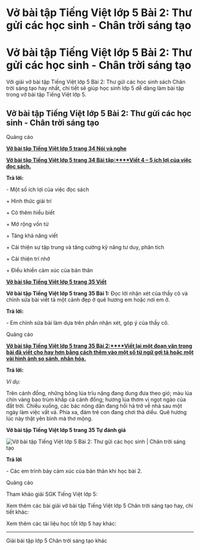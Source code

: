 # Vở bài tập Tiếng Việt lớp 5 Bài 2: Thư gửi các học sinh - Chân trời sáng tạo

# Vở bài tập Tiếng Việt lớp 5 Bài 2: Thư gửi các học sinh - Chân trời sáng tạo

Với giải vở bài tập Tiếng Việt lớp 5 Bài 2: Thư gửi các học sinh sách Chân trời sáng tạo hay nhất, chi tiết sẽ giúp học sinh lớp 5 dễ dàng làm bài tập trong vở bài tập Tiếng Việt lớp 5.

## Vở bài tập Tiếng Việt lớp 5 Bài 2: Thư gửi các học sinh - Chân trời sáng tạo

Quảng cáo

[**Vở bài tập Tiếng Việt lớp 5 trang 34 Nói và nghe**](https://vietjack.com/vbt-tieng-viet-5-ct/noi-va-nghe-trang-34-vbt-tieng-viet-5-tap-1.jsp)

[**Vở bài tập Tiếng Việt lớp 5 trang 34 Bài tập:****Viết 4 – 5 ích lợi của việc đọc sách.**](https://vietjack.com/vbt-tieng-viet-5-ct/viet-4-5-ich-loi-cua-viec-doc-sach-vm.jsp)

**Trả lời:**

\- Một số ích lợi của việc đọc sách

\+ Hình thức giải trí

\+ Có thêm hiểu biết

\+ Mở rộng vốn từ

\+ Tăng khả năng viết

\+ Cải thiện sự tập trung và tăng cường kỹ năng tư duy, phân tích

\+ Cải thiện trí nhớ

\+ Điều khiển cảm xúc của bản thân

[**Vở bài tập Tiếng Việt lớp 5 trang 35 Viết**](https://vietjack.com/vbt-tieng-viet-5-ct/viet-trang-35-vbt-tieng-viet-5-tap-1.jsp)

**Vở bài tập Tiếng Việt lớp 5 trang 35 Bài 1:** Đọc lời nhận xét của thầy cô và chỉnh sửa bài viết tả một cảnh đẹp ở quê hương em hoặc nơi em ở.

**Trả lời:**

\- Em chỉnh sửa bài làm dựa trên phần nhận xét, góp ý của thầy cô.

Quảng cáo

[**Vở bài tập Tiếng Việt lớp 5 trang 35 Bài 2:****Viết lại một đoạn văn trong bài đã viết cho hay hơn bằng cách thêm vào một số từ ngữ gợi tả hoặc một vài hình ảnh so sánh, nhân hóa.**](https://vietjack.com/vbt-tieng-viet-5-ct/viet-lai-mot-doan-van-trong-bai-da-viet-cho-hay-hon-vm.jsp)

**Trả lời:**

_Ví dụ:_

Trên cánh đồng, những bông lúa trĩu nặng đang đung đưa theo gió; màu lúa chín vàng bao trùm khắp cả cánh đồng; hương lúa thơm vị ngọt ngào của đất trời. Chiều xuống, các bác nông dân đang hối hả trở về nhà sau một ngày làm việc vất vả. Phía xa, đám trẻ con đang chơi thả diều. Quê hương lúc này thật yên bình mà thơ mộng.

**Vở bài tập Tiếng Việt lớp 5 trang 35 Tự đánh giá**

![Vở bài tập Tiếng Việt lớp 5 Bài 2: Thư gửi các học sinh | Chân trời sáng tạo](https://vietjack.com/vbt-tieng-viet-5-ct/images/bai-2-thu-gui-cac-hoc-sinh.PNG)

**Trả lời**

\- Các em trình bày cảm xúc của bản thân khi học bài 2.

Quảng cáo

Tham khảo giải SGK Tiếng Việt lớp 5:

Xem thêm các bài giải vở bài tập Tiếng Việt lớp 5 Chân trời sáng tạo hay, chi tiết khác:

Xem thêm các tài liệu học tốt lớp 5 hay khác:

* * *

Giải bài tập lớp 5 Chân trời sáng tạo khác
